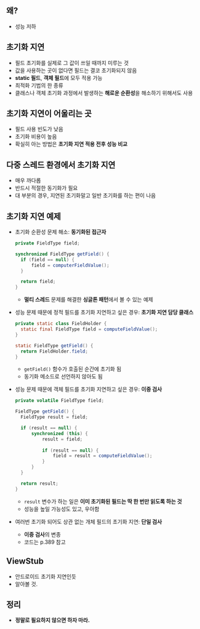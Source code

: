 ## 왜?

- 성능 저하

## 초기화 지연

- 필드 초기화를 실제로 그 값이 쓰일 때까지 미루는 것
- 값을 사용하는 곳이 없다면 필드는 결코 초기화되지 않음
- **static 필드**, **객체 필드**에 모두 적용 가능
- 최적화 기법의 한 종류
- 클래스나 객체 초기화 과정에서 발생하는 **해로운 순환성**을 해소하기 위해서도 사용

## 초기화 지연이 어울리는 곳

- 필드 사용 빈도가 낮음
- 초기화 비용이 높음
- 확실히 아는 방법은 **초기화 지연 적용 전후 성능 비교**

## 다중 스레드 환경에서 초기화 지연

- 매우 까다롭
- 반드시 적절한 동기화가 필요
- 대 부분의 경우, 지연된 초기화말고 일반 초기화를 하는 편이 나음

## 초기화 지연 예제

- 초기화 순환성 문제 해소: **동기화된 접근자**

  ```java
  private FieldType field;

  synchronized FieldType getField() {
  	if (field == null) {
      	field = computerFieldValue();
  	}

  	return field;
  }
  ```

  - **멀티 스레드** 문제를 해결한 **싱글톤 패턴**에서 볼 수 있는 예제

- 성능 문제 때문에 정적 필드를 초기화 지연하고 싶은 경우: **초기화 지연 담당 클래스**

  ```java
  private static class FieldHolder {
  	static final FieldType field = computeFieldValue();
  }

  static FieldType getField() {
  	return FieldHolder.field;
  }
  ```

  - `getField()` 함수가 호출된 순간에 초기화 됨
  - 동기화 메소드로 선언하지 않아도 됨

- 성능 문제 때문에 객체 필드를 초기화 지연하고 싶은 경우: **이중 검사**

  ```java
  private volatile FieldType field;

  FieldType getField() {
  	FieldType result = field;

  	if (result == null) {
      	synchronized (this) {
          	result = field;
            
          	if (result == null) {
              	field = result = computeFieldValue();
          	}
      	}
  	}

  	return result;
  }
  ```

  - `result` 변수가 하는 일은 **이미 초기화된 필드는 딱 한 번만 읽도록 하는 것**
  - 성능을 높일 가능성도 있고, 우아함

- 여러번 초기화 되어도 상관 없는 개체 필드의 초기화 지연: **단일 검사**

  - **이중 검사**의 변종
  - 코드는 p.389 참고

## ViewStub

- 안드로이드 초기화 지연인듯
- 알아볼 것.

## 정리

- **정말로 필요하지 않으면 하자 마라.**